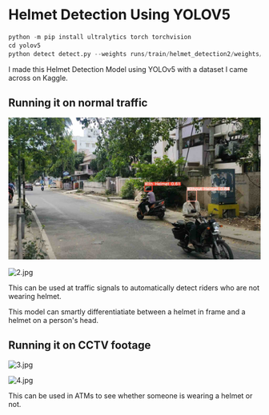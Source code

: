 # Helmet Detection Using YOLOV5

```python
python -m pip install ultralytics torch torchvision
cd yolov5
python detect detect.py --weights runs/train/helmet_detection2/weights/last.pt --img 640 --conf 0.25 --source 0

```

I made this Helmet Detection Model using YOLOv5 with a dataset I came across on Kaggle.

## Running it on normal traffic

![1.jpg](/images/1.jpg)

![2.jpg](/Users/ayaan/PycharmProjects/HelmetDetectionYOLOV5/images/2.jpg)

This can be used at traffic signals to automatically detect riders who are not wearing helmet.

This model can smartly differentiatiate between a helmet in frame and a helmet on a person's head.

## Running it on CCTV footage

![3.jpg](/Users/ayaan/PycharmProjects/HelmetDetectionYOLOV5/images/3.jpg)

![4.jpg](/Users/ayaan/PycharmProjects/HelmetDetectionYOLOV5/images/4.jpg)

This can be used in ATMs to see whether someone is wearing a helmet or not.
